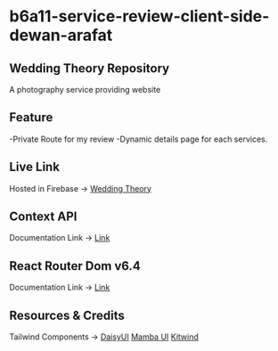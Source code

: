 # b6a11-service-review-client-side-dewan-arafat

## Wedding Theory Repository
A photography service providing website

## Feature
-Private Route for my review
-Dynamic details page for each services.

## Live Link
Hosted in Firebase -> [Wedding Theory](https://wedding-theory.web.app//)


## Context API

Documentation Link -> [Link](https://reactjs.org/docs/context.html#api)

## React Router Dom v6.4 
Documentation Link -> [Link](https://reactrouter.com/en/main/start/overview)

## Resources & Credits
Tailwind Components -> 
[DaisyUI](https://daisyui.com)
[Mamba UI](https://www.mambaui.com/)
[Kitwind](https://kitwind.io/products/kometa/components)
